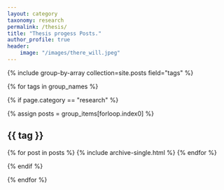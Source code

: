 ```yaml
---
layout: category
taxonomy: research
permalink: /thesis/
title: "Thesis progess Posts."
author_profile: true
header: 
    image: "/images/there_will.jpeg"
---
```


{% include group-by-array collection=site.posts field="tags" %}

{% for tags in group_names %}

{% if page.category == "research" %}

  {% assign posts = group_items[forloop.index0] %}
  <h2 id="{{ tag | slugify }}" class="archive__subtitle">{{ tag }}</h2>

  {% for post in posts %}
    {% include archive-single.html %}
  {% endfor %}

{% endif %}

{% endfor %}